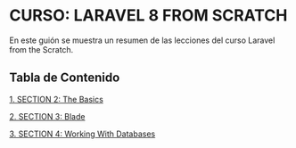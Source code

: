 # CURSO: LARAVEL 8 FROM SCRATCH

En este guión se muestra un resumen de las lecciones del curso Laravel from the Scratch.

## Tabla de Contenido

[1. SECTION 2: The Basics](./docs/Section2.md)

[2. SECTION 3: Blade](./docs/Section3.md)

[3. SECTION 4: Working With Databases](./docs/Section4.md)
